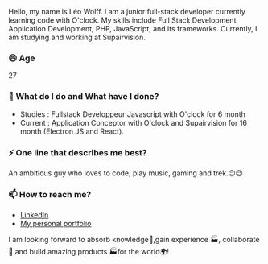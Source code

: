 Hello, my name is Léo Wolff. I am a junior full-stack developer currently learning code with O'clock. My skills include Full Stack Development, Application Development, PHP, JavaScript, and its frameworks. Currently, I am studying and working at Supairvision.

### 😄 Age
27

### 🌱 What do I do and What have I done? 

- Studies : Fullstack Developpeur Javascript with O'clock for 6 month
- Current : Application Conceptor with O'clock and Supairvision for 16 month (Electron JS and React).



### ⚡ One line that describes me best? 
An ambitious guy who loves to code, play music, gaming and trek.😉😉

### 📫 How to reach me?
- [LinkedIn](https://www.linkedin.com/in/Wolff51/) 
- [My personal portfolio](Incomming) 


I am looking forward to absorb knowledge🧠,gain experience 🏭, collaborate🤝 and build amazing products 🏭for the world🌍!


